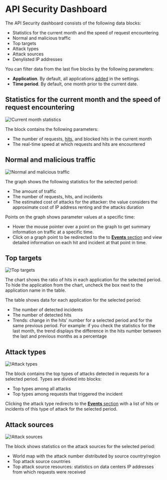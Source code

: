 [img-traffic-stats]:        ../../images/user-guides/dashboard/traffic-stats.png
[img-attacks-stats]:        ../../images/user-guides/dashboard/waf-attacks-stats.png
[img-denylist-stats]:      ../../images/user-guides/dashboard/waf-denylist-stats.png
[img-traffic-cur-month]:    ../../images/user-guides/dashboard/current-month-stats.png
[img-attacks-type]:         ../../images/user-guides/dashboard/attack-types.png
[img-attacks-sources]:      ../../images/user-guides/dashboard/attack-sources.png

[doc-setup-app]:            ../settings/applications.md
[doc-events-tab]:           ../events/check-attack.md
[doc-denylist-tab]:        ../ip-lists/denylist.md
[doc-scanner]:              ../scanner/intro.md

[gl-hit]:                   ../../glossary-en.md#hit

# API Security Dashboard

The API Security dashboard consists of the following data blocks:

* Statistics for the current month and the speed of request encountering
* Normal and malicious traffic
* Top targets
* Attack types
* Attack sources
* Denylisted IP addresses

You can filter data from the last five blocks by the following parameters:

* **Application**. By default, all applications [added][doc-setup-app] in the settings.
* **Time period**. By default, one month prior to the current date.

## Statistics for the current month and the speed of request encountering

![!Current month statistics][img-traffic-cur-month]

The block contains the following parameters:

* The number of requests, [hits][gl-hit], and blocked hits in the current month
* The real-time speed at which requests and hits are encountered

## Normal and malicious traffic

![!Normal and malicious traffic][img-traffic-stats]

The graph shows the following statistics for the selected period:

* The amount of traffic
* The number of requests, hits, and incidents
* The estimated cost of attacks for the attacker: the value considers the approximate cost of IP address renting and the attacks duration

Points on the graph shows parameter values at a specific time:

* Hover the mouse pointer over a point on the graph to get summary information on traffic at a specific time.
* Click on a graph point to be redirected to the to [**Events** section][doc-events-tab] and view detailed information on each hit and incident at that point in time. 

## Top targets

![!Top targets][img-attacks-stats]

The chart shows the ratio of hits in each application for the selected period. To hide the application from the chart, uncheck the box next to the application name in the table.

The table shows data for each application for the selected period:

* The number of detected incidents
* The number of detected hits
* Trends: change in the hits' number for a selected period and for the same previous period. For example: if you check the statistics for the last month, the trend displays the difference in the hits number between the last and previous months as a percentage

## Attack types

![!Attack types][img-attacks-type]

The block contains the top types of attacks detected in requests for a selected period. Types are divided into blocks:

* Top types among all attacks
* Top types among requests that triggered the incident

Clicking the attack type redirects to the [**Events** section][doc-events-tab] with a list of hits or incidents of this type of attack for the selected period.

## Attack sources

![!Attack sources][img-attacks-sources]

The block shows statistics on the attack sources for the selected period:

* World map with the attack number distributed by source country/region
* Top attack source countries
* Top attack source resources: statistics on data centers IP addresses from which requests were received